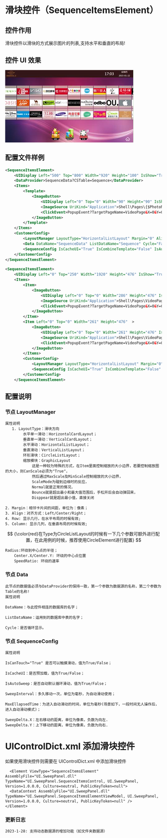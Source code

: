 # 滑块控件（SequenceItemsElement）

## 控件作用

滑块控件以滑块的方式展示图片的列表,支持水平和垂直的布局!

## 控件 UI 效果

![Placeholder](../images/SequenceItemsElement.png)

## 配置文件样例

```xml
<SequenceItemsElement>
    <UIDisplay Left="500" Top="800" Width="920" Height="100" IsShow="True"  ZIndex="6" UsePercent="False"/>
    <DataProvider>SequenceData?CSTable=Sequence</DataProvider>
    <Items>
        <Template>
            <ImageButton>
                <UIDisplay Left="0" Top="0" Width="90" Height="90" IsShow="True"  ZIndex="3" UsePercent="False"/>
                <ImageSource UriKind="Application">Shell\Pages\{$PhotoName}</ImageSource>
                <ClickEvent>PopupEvent?TargetPageName=VideoPage&X=0&Y=0&Height=1080&Width=1920&EventID=Animal-1&UriKind=Application&EventPath=Shell\Pages\Innovate</ClickEvent>
            </ImageButton>
        </Template>
    </Items>
    <CustomerConfig>
        <LayoutManager LayoutType="HorizontalListLayout" Margin="0" Align="Left" />
        <Data DataName="SequenceData" ListDataName="Sequence" Cycle="False" />
        <SequenceConfig IsCacheUI="True" IsCombineTemplate="False" IsAutoSweep="False" SweepInterval="15" MaxEllapsedTime="2000" SweepDelta.X="0" SweepDelta.Y="0" />
    </CustomerConfig>
</SequenceItemsElement>

```

```xml
<SequenceItemsElement>
    <UIDisplay Left="0" Top="250" Width="1920" Height="476" IsShow="True"  ZIndex="6" UsePercent="False"/>
    <Items>
        <Item>
            <ImageButton>
                <UIDisplay Left="0" Top="0" Width="286" Height="476" IsShow="True"  ZIndex="3" UsePercent="False"/>
                <ImageSource UriKind="Application">Shell\Pages\VideoPage\CardIcon\AIRTRAIN.png</ImageSource>
                <ClickEvent>PopupEvent?TargetPageName=VideoPage&X=0&Y=0&Height=1080&Width=1920&EventID=Animal-1&UriKind=Application&EventPath=Shell\Pages\ Innovate</ClickEvent>
            </ImageButton>
        </Item>
        <Item Left="0" Top="0" Width="261" Height="476"  >
            <ImageButton>
                <UIDisplay Left="0" Top="0" Width="261" Height="476" IsShow="True"  ZIndex="3" UsePercent="False"/>
                <ImageSource UriKind="Application">Shell\Pages\VideoPage\CardIcon\LAS.png</ImageSource>
                <ClickEvent>PopupEvent?TargetPageName=VideoPage&X=0&Y=0&Height=1080&Width=1920&EventID=Animal-1&UriKind=Application&EventPath=Shell\Pages\Innovate</ClickEvent>
            </ImageButton>
        </Items>
        <CustomerConfig>
            <LayoutManager LayoutType="HorizontalListLayout" Margin="0" Align="Left" />
            <SequenceConfig IsCacheUI="True" IsCombineTemplate="False" IsAutoSweep="False" SweepInterval="15" MaxEllapsedTime="2000" SweepDelta.X="0" SweepDelta.Y="0" />
        </CustomerConfig>
    </SequenceItemsElement>

```

## 配置说明

### 节点 LayoutManager

    属性说明
       1. LayoutType：滑块方向
            水平单一滑动：HorizontalCardLayout；
            垂直单一滑动：VerticalCardLayout；
            水平滑动：HorizontalListLayout；
            垂直滑动：VerticalListLayout；
            环形滑块：CircleListLayout；
            缩放模块：GraphicLayout
                这是一种较为特殊的方式，在Item里面控制缩放的大小边界，若要控制缩放图的大小，则CanScale必须为"True"，
                然后通过MaxScale及MinScale控制缩放的大小边界，
                ScaleMode为碰到边缘时的反应，
                Normal就是正常的情况，
                Bounce就是超出最小和最大值范围后，手松开后会自动弹回来，
                Disppear就是超出最小值，直接关闭

    2. Margin：相邻卡片间的间距，单位为：像素；
    3. Align：对齐方式：Left/Center/Right；
    4. Row: 显示几行，在水平布局的时候有效;
    5. Column: 显示几列，在垂直布局的时候有效;

$$
{\color{red}在Type为CircleListLayout的时候有一下几个参数可额外进行配置，在此用例的时候，推荐使用CircleElement进行配置}
$$

    Radius:环绕到中心点的半径；
        Center.X/Center.Y: 环绕的中心点位置
        SpeedRatio: 环绕的速率

### 节点 Data

    此节点的数据值必须与DataProvider的保持一致，第一个参数为数据源的名称，第二个参数为Table的名称!
    属性说明

    DataName：与此控件相连的数据库的名字；

    ListDataName：运用到的数据库中表的名字；

    Cycle：是否循环显示。

### 节点 SequenceConfig

    属性说明

    IsCanTouch="True" 是否可以触摸滑动，值为True/False；

    IsCacheUI：是否预加载，值为True/False；

    IsAutoSweep：是否自动默认循环滑动，值为True/False；

    SweepInterval：多久移动一次，单位为毫秒，为自动滑动使用；

    MaxEllapsedTime：为进入自动滑动的时间，单位为毫秒(场景如下，一段时间无人操作后，进入自动滑动模式)；

    SweepDelta.X：左右移动的距离，单位为像素，负数为向左.
    SweepDelta.Y：上下移动的距离，单位为像素，负数为向右.

# UIControlDict.xml 添加滑块控件

如果使用滑块控件则需要在 UIControlDict.xml 中添加滑块控件

```
  <Element ViewType="SequenceItemsElement" AssemblyFile="UI.SweepPanel.dll" TypeName="UI.SweepPanel.SequenceItemsControl, UI.SweepPanel, Version=1.0.0.0, Culture=neutral, PublicKeyToken=null">
  <DataContext AssemblyFile="UI.SweepPanel.dll" TypeName="UI.SweepPanel.SequenceItemsElementViewModel, UI.SweepPanel, Version=1.0.0.0, Culture=neutral, PublicKeyToken=null" />
</Element>
```

### 更新日志

    2023-1-28: 支持动态数据源的增加功能（如文件夹数据源）
